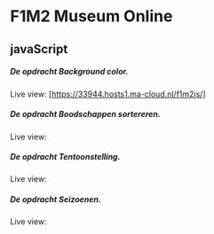 # F1M2 Museum Online 
## javaScript

##### De opdracht Background color.
Live view: [https://33944.hosts1.ma-cloud.nl/f1m2js/] 

##### De opdracht Boodschappen sortereren.
Live view: 

##### De opdracht Tentoonstelling.
Live view:

##### De opdracht Seizoenen.
Live view: 
